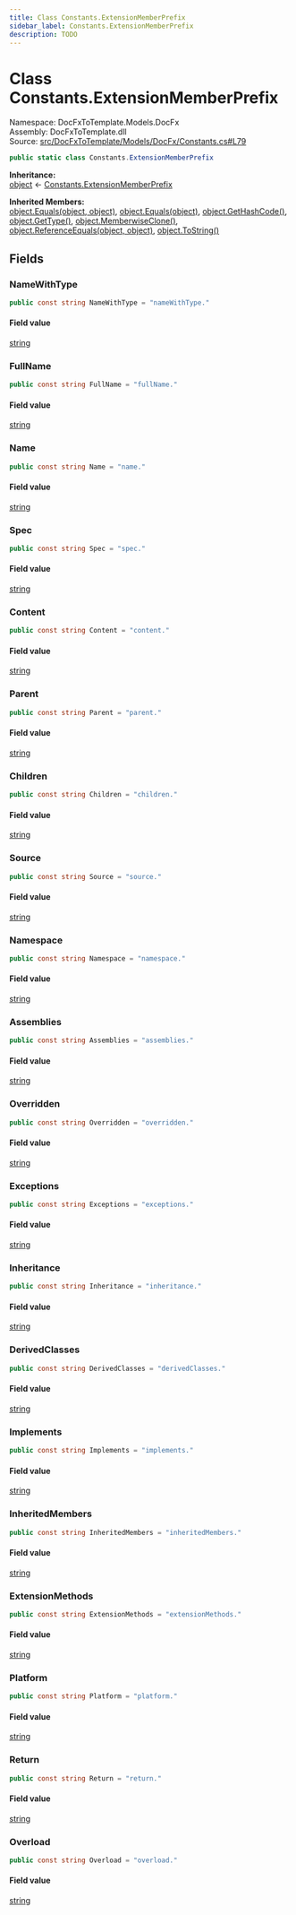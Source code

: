 ```yaml
---
title: Class Constants.ExtensionMemberPrefix
sidebar_label: Constants.ExtensionMemberPrefix
description: TODO
---
```


# Class Constants.ExtensionMemberPrefix
Namespace: DocFxToTemplate.Models.DocFx   
Assembly: DocFxToTemplate.dll  
Source: [src/DocFxToTemplate/Models/DocFx/Constants.cs#L79](https://github.com/k-wojcik/DocFxToTemplate/blob/master/src/DocFxToTemplate/Models/DocFx/Constants.cs#L79)    
   

```csharp title="src/DocFxToTemplate/Models/DocFx/Constants.cs#L79" 
public static class Constants.ExtensionMemberPrefix
```

**Inheritance:**   
[object](https://learn.microsoft.com/dotnet/api/system.object) &lt;- 
[Constants.ExtensionMemberPrefix](../DocFxToTemplate.Models.DocFx/Constants.ExtensionMemberPrefix)   

**Inherited Members:**   
[object.Equals(object, object)](https://learn.microsoft.com/dotnet/api/system.object.equals#system-object-equals(system-object-system-object)), [object.Equals(object)](https://learn.microsoft.com/dotnet/api/system.object.equals#system-object-equals(system-object)), [object.GetHashCode()](https://learn.microsoft.com/dotnet/api/system.object.gethashcode), [object.GetType()](https://learn.microsoft.com/dotnet/api/system.object.gettype), [object.MemberwiseClone()](https://learn.microsoft.com/dotnet/api/system.object.memberwiseclone), [object.ReferenceEquals(object, object)](https://learn.microsoft.com/dotnet/api/system.object.referenceequals), [object.ToString()](https://learn.microsoft.com/dotnet/api/system.object.tostring)   

   

   

## Fields
### NameWithType
   

```csharp title="src/DocFxToTemplate/Models/DocFx/Constants.cs#L81"
public const string NameWithType = "nameWithType."
```
        
#### Field value
[string](https://learn.microsoft.com/dotnet/api/system.string)   
   
### FullName
   

```csharp title="src/DocFxToTemplate/Models/DocFx/Constants.cs#L82"
public const string FullName = "fullName."
```
        
#### Field value
[string](https://learn.microsoft.com/dotnet/api/system.string)   
   
### Name
   

```csharp title="src/DocFxToTemplate/Models/DocFx/Constants.cs#L83"
public const string Name = "name."
```
        
#### Field value
[string](https://learn.microsoft.com/dotnet/api/system.string)   
   
### Spec
   

```csharp title="src/DocFxToTemplate/Models/DocFx/Constants.cs#L84"
public const string Spec = "spec."
```
        
#### Field value
[string](https://learn.microsoft.com/dotnet/api/system.string)   
   
### Content
   

```csharp title="src/DocFxToTemplate/Models/DocFx/Constants.cs#L85"
public const string Content = "content."
```
        
#### Field value
[string](https://learn.microsoft.com/dotnet/api/system.string)   
   
### Parent
   

```csharp title="src/DocFxToTemplate/Models/DocFx/Constants.cs#L86"
public const string Parent = "parent."
```
        
#### Field value
[string](https://learn.microsoft.com/dotnet/api/system.string)   
   
### Children
   

```csharp title="src/DocFxToTemplate/Models/DocFx/Constants.cs#L87"
public const string Children = "children."
```
        
#### Field value
[string](https://learn.microsoft.com/dotnet/api/system.string)   
   
### Source
   

```csharp title="src/DocFxToTemplate/Models/DocFx/Constants.cs#L88"
public const string Source = "source."
```
        
#### Field value
[string](https://learn.microsoft.com/dotnet/api/system.string)   
   
### Namespace
   

```csharp title="src/DocFxToTemplate/Models/DocFx/Constants.cs#L89"
public const string Namespace = "namespace."
```
        
#### Field value
[string](https://learn.microsoft.com/dotnet/api/system.string)   
   
### Assemblies
   

```csharp title="src/DocFxToTemplate/Models/DocFx/Constants.cs#L90"
public const string Assemblies = "assemblies."
```
        
#### Field value
[string](https://learn.microsoft.com/dotnet/api/system.string)   
   
### Overridden
   

```csharp title="src/DocFxToTemplate/Models/DocFx/Constants.cs#L91"
public const string Overridden = "overridden."
```
        
#### Field value
[string](https://learn.microsoft.com/dotnet/api/system.string)   
   
### Exceptions
   

```csharp title="src/DocFxToTemplate/Models/DocFx/Constants.cs#L92"
public const string Exceptions = "exceptions."
```
        
#### Field value
[string](https://learn.microsoft.com/dotnet/api/system.string)   
   
### Inheritance
   

```csharp title="src/DocFxToTemplate/Models/DocFx/Constants.cs#L93"
public const string Inheritance = "inheritance."
```
        
#### Field value
[string](https://learn.microsoft.com/dotnet/api/system.string)   
   
### DerivedClasses
   

```csharp title="src/DocFxToTemplate/Models/DocFx/Constants.cs#L94"
public const string DerivedClasses = "derivedClasses."
```
        
#### Field value
[string](https://learn.microsoft.com/dotnet/api/system.string)   
   
### Implements
   

```csharp title="src/DocFxToTemplate/Models/DocFx/Constants.cs#L95"
public const string Implements = "implements."
```
        
#### Field value
[string](https://learn.microsoft.com/dotnet/api/system.string)   
   
### InheritedMembers
   

```csharp title="src/DocFxToTemplate/Models/DocFx/Constants.cs#L96"
public const string InheritedMembers = "inheritedMembers."
```
        
#### Field value
[string](https://learn.microsoft.com/dotnet/api/system.string)   
   
### ExtensionMethods
   

```csharp title="src/DocFxToTemplate/Models/DocFx/Constants.cs#L97"
public const string ExtensionMethods = "extensionMethods."
```
        
#### Field value
[string](https://learn.microsoft.com/dotnet/api/system.string)   
   
### Platform
   

```csharp title="src/DocFxToTemplate/Models/DocFx/Constants.cs#L98"
public const string Platform = "platform."
```
        
#### Field value
[string](https://learn.microsoft.com/dotnet/api/system.string)   
   
### Return
   

```csharp title="src/DocFxToTemplate/Models/DocFx/Constants.cs#L99"
public const string Return = "return."
```
        
#### Field value
[string](https://learn.microsoft.com/dotnet/api/system.string)   
   
### Overload
   

```csharp title="src/DocFxToTemplate/Models/DocFx/Constants.cs#L100"
public const string Overload = "overload."
```
        
#### Field value
[string](https://learn.microsoft.com/dotnet/api/system.string)   
   
   

   

   

   

   
